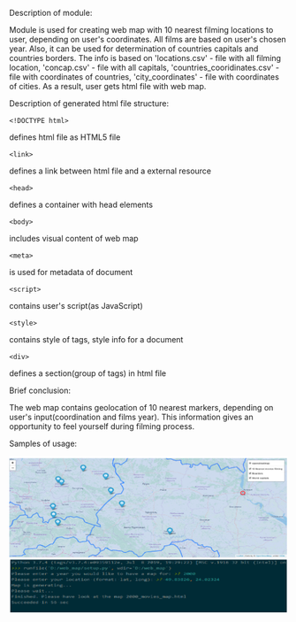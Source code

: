 Description of module:

Module is used for creating web map with 10 nearest filming locations to user, 
depending on user's coordinates. All films are based on user's chosen year.
Also, it can be used for determination of countries capitals and countries borders.
The info is based on 'locations.csv' - file with all filming location,
'concap.csv' - file with all capitals, 'countries_cooridinates.csv' - file with
coordinates of countries, 'city_coordinates' - file with coordinates of cities.
As a result, user gets html file with web map.

Description of generated html file structure:
```
<!DOCTYPE html>
```
defines html file as HTML5 file
```
<link>
```
defines a link between html file and a external resource
```
<head>
```
defines a container with head elements
```
<body>
```
includes visual content of web map
```
<meta>
```
is used for metadata of document
```
<script>
```
contains user's script(as JavaScript)
```
<style>
```
contains style of tags, style info for a document
```
<div>
```
defines a section(group of tags) in html file

Brief conclusion:

The web map contains geolocation of 10 nearest markers, depending on
user's input(coordination and films year). This information gives an opportunity to
feel yourself during filming process.

Samples of usage:

![Sample of usage](https://github.com/nazar1ous/web_map/blob/master/map_testing_example_from_cms.png)







